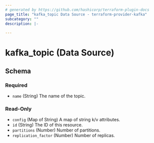 ```yaml
---
# generated by https://github.com/hashicorp/terraform-plugin-docs
page_title: "kafka_topic Data Source - terraform-provider-kafka"
subcategory: ""
description: |-
  
---
```


# kafka_topic (Data Source)





<!-- schema generated by tfplugindocs -->
## Schema

### Required

- `name` (String) The name of the topic.

### Read-Only

- `config` (Map of String) A map of string k/v attributes.
- `id` (String) The ID of this resource.
- `partitions` (Number) Number of partitions.
- `replication_factor` (Number) Number of replicas.


